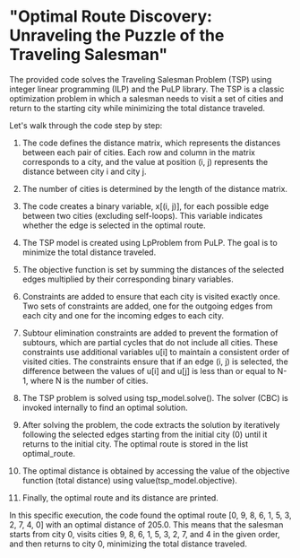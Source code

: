 "Optimal Route Discovery: Unraveling the Puzzle of the Traveling Salesman"
=======================================




The provided code solves the Traveling Salesman Problem (TSP) using integer linear programming (ILP) and the PuLP library. The TSP is a classic optimization problem in which a salesman needs to visit a set of cities and return to the starting city while minimizing the total distance traveled.

Let's walk through the code step by step:

1. The code defines the distance matrix, which represents the distances between each pair of cities. Each row and column in the matrix corresponds to a city, and the value at position (i, j) represents the distance between city i and city j.

2. The number of cities is determined by the length of the distance matrix.

3. The code creates a binary variable, x[(i, j)], for each possible edge between two cities (excluding self-loops). This variable indicates whether the edge is selected in the optimal route.

4. The TSP model is created using LpProblem from PuLP. The goal is to minimize the total distance traveled.

5. The objective function is set by summing the distances of the selected edges multiplied by their corresponding binary variables.

6. Constraints are added to ensure that each city is visited exactly once. Two sets of constraints are added, one for the outgoing edges from each city and one for the incoming edges to each city.

7. Subtour elimination constraints are added to prevent the formation of subtours, which are partial cycles that do not include all cities. These constraints use additional variables u[i] to maintain a consistent order of visited cities. The constraints ensure that if an edge (i, j) is selected, the difference between the values of u[i] and u[j] is less than or equal to N-1, where N is the number of cities.

8. The TSP problem is solved using tsp_model.solve(). The solver (CBC) is invoked internally to find an optimal solution.

9. After solving the problem, the code extracts the solution by iteratively following the selected edges starting from the initial city (0) until it returns to the initial city. The optimal route is stored in the list optimal_route.

10. The optimal distance is obtained by accessing the value of the objective function (total distance) using value(tsp_model.objective).

11. Finally, the optimal route and its distance are printed.

In this specific execution, the code found the optimal route [0, 9, 8, 6, 1, 5, 3, 2, 7, 4, 0] with an optimal distance of 205.0. This means that the salesman starts from city 0, visits cities 9, 8, 6, 1, 5, 3, 2, 7, and 4 in the given order, and then returns to city 0, minimizing the total distance traveled.
